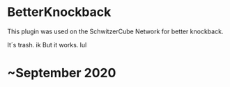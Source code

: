 # BetterKnockback
This plugin was used on the SchwitzerCube Network for better knockback.

It´s trash. ik
But it works. lul

# ~September 2020 
